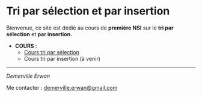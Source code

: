 # Tri par sélection et par insertion

Bienvenue, ce site est dédié au cours de **première NSI** sur le **tri par sélection** et **par insertion**.

- **COURS** :
    - [Cours tri par sélection](tri_selection.md)
    - Cours tri par insertion (à venir)

---

*Demerville Erwan*

Me contacter : <demerville.erwan@gmail.com>
